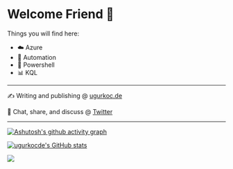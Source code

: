 # Welcome Friend 👋

Things you will find here:

- :cloud: Azure
- :blue_car: Automation
- :shell: Powershell
- :bar_chart: KQL



---

:writing_hand: Writing and publishing @ [ugurkoc.de](https://www.ugurkoc.de)

:open_book: Chat, share, and discuss @ [Twitter](https://twitter.com/UgurKocDe/)

---

[![Ashutosh's github activity graph](https://activity-graph.herokuapp.com/graph?username=ugurkocde&theme=react-dark&custom_title=Activity%20Graph&hide_border=true)](https://github.com/ugurkocde)


[![ugurkocde's GitHub stats](https://github-readme-stats.vercel.app/api?username=ugurkocde&show_icons=true&theme=dark)](https://github.com/anuraghazra/github-readme-stats) 

![](https://komarev.com/ghpvc/?username=ugurukocde&color=grey&style=for-the-badge)

